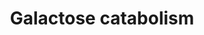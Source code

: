 ---
authors:
- ReactomeTeam
description: The main sources of galactose in the human diet are milk and milk products.
  The disaccharide lactose from these sources is hydrolyzed in the intestine to its
  constituent monosaccharides, glucose and galactose. Galactose is metabolized primarily
  in the liver in a sequence of three reactions that yield one molecule of glucose
  1-phosphate per molecule of galactose. First, it is phosphorylated to yield galactose
  1-phosphate. Then, galactose 1-phosphate and UDP-glucose react to form UDP-galactose
  and glucose 1-phosphate, and UDP-galactose undergoes epimerization to form UDP-glucose.
  In a reaction shared with other pathways, glucose 1-phosphate can be converted into
  glucose 6-phosphate (Holton et al. 2001; Elsas and Lai 2001).  View original pathway
  at [http://www.reactome.org/PathwayBrowser/#DIAGRAM=70370 Reactome].
last-edited: 2021-01-25
organisms:
- Homo sapiens
redirect_from:
- /index.php/Pathway:WP4126
- /instance/WP4126
schema-jsonld:
- '@context': https://schema.org/
  '@id': https://wikipathways.github.io/pathways/WP4126.html
  '@type': Dataset
  creator:
    '@type': Organization
    name: WikiPathways
  description: The main sources of galactose in the human diet are milk and milk products.
    The disaccharide lactose from these sources is hydrolyzed in the intestine to
    its constituent monosaccharides, glucose and galactose. Galactose is metabolized
    primarily in the liver in a sequence of three reactions that yield one molecule
    of glucose 1-phosphate per molecule of galactose. First, it is phosphorylated
    to yield galactose 1-phosphate. Then, galactose 1-phosphate and UDP-glucose react
    to form UDP-galactose and glucose 1-phosphate, and UDP-galactose undergoes epimerization
    to form UDP-glucose. In a reaction shared with other pathways, glucose 1-phosphate
    can be converted into glucose 6-phosphate (Holton et al. 2001; Elsas and Lai 2001).  View
    original pathway at [http://www.reactome.org/PathwayBrowser/#DIAGRAM=70370 Reactome].
  keywords:
  - 'Mg2+ '
  - ADP
  - 'GALE '
  - Gal
  - PGM:Mg2+
  - G1P
  - UDP-Gal
  - GALE:NAD+ dimer
  - ATP
  - Gal1P
  - G6P
  - UDP-Glc
  - 'NAD+ '
  - GALT
  - GALK1
  - 'PGM2 '
  - 'PGM2L1 '
  license: CC0
  name: Galactose catabolism
seo: CreativeWork
title: Galactose catabolism
wpid: WP4126
---